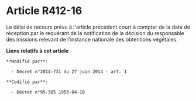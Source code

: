 # Article R412-16

Le délai de recours prévu à l'article précédent court à compter de la date de réception par le requérant de la notification
de la décision du responsable des missions relevant de l'instance nationale des obtentions végétales.

**Liens relatifs à cet article**

	**Modifié par**:

	  - Décret n°2014-731 du 27 juin 2014 - art. 1

	**Codifié par**:

	  - Décret n°95-385 1955-04-10
